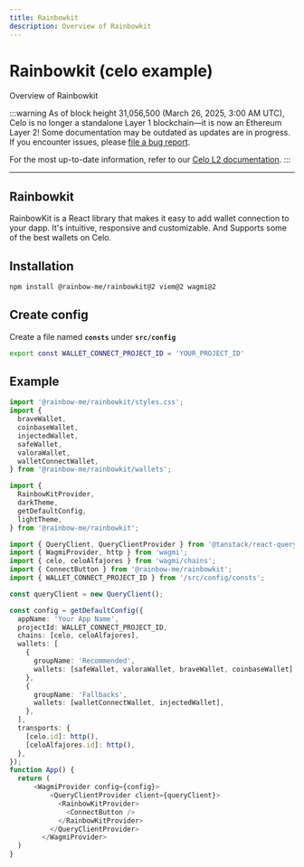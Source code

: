 ```yaml
---
title: Rainbowkit
description: Overview of Rainbowkit 
---
```


# Rainbowkit (celo example)

Overview of Rainbowkit

:::warning
As of block height 31,056,500 (March 26, 2025, 3:00 AM UTC), Celo is no longer a standalone Layer 1 blockchain—it is now an Ethereum Layer 2!
Some documentation may be outdated as updates are in progress. If you encounter issues, please [file a bug report](https://github.com/celo-org/docs/issues/new/choose).

For the most up-to-date information, refer to our [Celo L2 documentation](https://docs.celo.org/cel2).
:::

---

## Rainbowkit

RainbowKit is a React library that makes it easy to add wallet connection to your dapp. It's intuitive, responsive and customizable. And Supports some of the best wallets on Celo.

## Installation

```sh
npm install @rainbow-me/rainbowkit@2 viem@2 wagmi@2
```

## Create config

Create a file named **`consts`** under **`src/config`**

```sh
export const WALLET_CONNECT_PROJECT_ID = 'YOUR_PROJECT_ID'
```

## Example

```ts
import '@rainbow-me/rainbowkit/styles.css';
import {
  braveWallet,
  coinbaseWallet,
  injectedWallet,
  safeWallet,
  valoraWallet,
  walletConnectWallet,
} from '@rainbow-me/rainbowkit/wallets';

import {
  RainbowKitProvider,
  darkTheme,
  getDefaultConfig,
  lightTheme,
} from '@rainbow-me/rainbowkit';

import { QueryClient, QueryClientProvider } from '@tanstack/react-query';
import { WagmiProvider, http } from 'wagmi';
import { celo, celoAlfajores } from 'wagmi/chains';
import { ConnectButton } from '@rainbow-me/rainbowkit';
import { WALLET_CONNECT_PROJECT_ID } from '/src/config/consts';

const queryClient = new QueryClient();

const config = getDefaultConfig({
  appName: 'Your App Name',
  projectId: WALLET_CONNECT_PROJECT_ID,
  chains: [celo, celoAlfajores],
  wallets: [
    {
      groupName: 'Recommended',
      wallets: [safeWallet, valoraWallet, braveWallet, coinbaseWallet],
    },
    {
      groupName: 'Fallbacks',
      wallets: [walletConnectWallet, injectedWallet],
    },
  ],
  transports: {
    [celo.id]: http(),
    [celoAlfajores.id]: http(),
  },
});
function App() {
  return (
      <WagmiProvider config={config}>
          <QueryClientProvider client={queryClient}>
            <RainbowKitProvider>
              <ConnectButton />
            </RainbowKitProvider>
          </QueryClientProvider>
        </WagmiProvider>
  )
}
```
